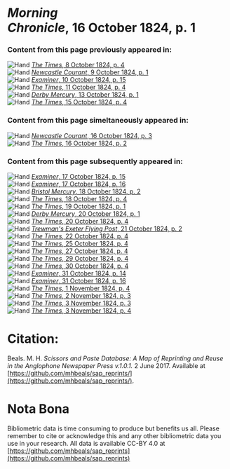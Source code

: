 # *Morning Chronicle*, 16 October 1824, p. 1  
  
### Content from this page previously appeared in:  
![Hand](http://scissorsandpaste.net/wp-content/uploads/2017/06/smallhandpointer.png) [*The Times*, 8 October 1824, p. 4](https://mhbeals.github.io/sap_html/The-Times/The-Times-8-October-1824-p-4)  
![Hand](http://scissorsandpaste.net/wp-content/uploads/2017/06/smallhandpointer.png) [*Newcastle Courant*, 9 October 1824, p. 1](https://mhbeals.github.io/sap_html/Newcastle-Courant/Newcastle-Courant-9-October-1824-p-1)  
![Hand](http://scissorsandpaste.net/wp-content/uploads/2017/06/smallhandpointer.png) [*Examiner*, 10 October 1824, p. 15](https://mhbeals.github.io/sap_html/Examiner/Examiner-10-October-1824-p-15)  
![Hand](http://scissorsandpaste.net/wp-content/uploads/2017/06/smallhandpointer.png) [*The Times*, 11 October 1824, p. 4](https://mhbeals.github.io/sap_html/The-Times/The-Times-11-October-1824-p-4)  
![Hand](http://scissorsandpaste.net/wp-content/uploads/2017/06/smallhandpointer.png) [*Derby Mercury*, 13 October 1824, p. 1](https://mhbeals.github.io/sap_html/Derby-Mercury/Derby-Mercury-13-October-1824-p-1)  
![Hand](http://scissorsandpaste.net/wp-content/uploads/2017/06/smallhandpointer.png) [*The Times*, 15 October 1824, p. 4](https://mhbeals.github.io/sap_html/The-Times/The-Times-15-October-1824-p-4)  
  
### Content from this page simeltaneously appeared in:  
![Hand](http://scissorsandpaste.net/wp-content/uploads/2017/06/smallhandpointer.png) [*Newcastle Courant*, 16 October 1824, p. 3](https://mhbeals.github.io/sap_html/Newcastle-Courant/Newcastle-Courant-16-October-1824-p-3)  
![Hand](http://scissorsandpaste.net/wp-content/uploads/2017/06/smallhandpointer.png) [*The Times*, 16 October 1824, p. 2](https://mhbeals.github.io/sap_html/The-Times/The-Times-16-October-1824-p-2)  
  
### Content from this page subsequently appeared in:  
![Hand](http://scissorsandpaste.net/wp-content/uploads/2017/06/smallhandpointer.png) [*Examiner*, 17 October 1824, p. 15](https://mhbeals.github.io/sap_html/Examiner/Examiner-17-October-1824-p-15)  
![Hand](http://scissorsandpaste.net/wp-content/uploads/2017/06/smallhandpointer.png) [*Examiner*, 17 October 1824, p. 16](https://mhbeals.github.io/sap_html/Examiner/Examiner-17-October-1824-p-16)  
![Hand](http://scissorsandpaste.net/wp-content/uploads/2017/06/smallhandpointer.png) [*Bristol Mercury*, 18 October 1824, p. 2](https://mhbeals.github.io/sap_html/Bristol-Mercury/Bristol-Mercury-18-October-1824-p-2)  
![Hand](http://scissorsandpaste.net/wp-content/uploads/2017/06/smallhandpointer.png) [*The Times*, 18 October 1824, p. 4](https://mhbeals.github.io/sap_html/The-Times/The-Times-18-October-1824-p-4)  
![Hand](http://scissorsandpaste.net/wp-content/uploads/2017/06/smallhandpointer.png) [*The Times*, 19 October 1824, p. 1](https://mhbeals.github.io/sap_html/The-Times/The-Times-19-October-1824-p-1)  
![Hand](http://scissorsandpaste.net/wp-content/uploads/2017/06/smallhandpointer.png) [*Derby Mercury*, 20 October 1824, p. 1](https://mhbeals.github.io/sap_html/Derby-Mercury/Derby-Mercury-20-October-1824-p-1)  
![Hand](http://scissorsandpaste.net/wp-content/uploads/2017/06/smallhandpointer.png) [*The Times*, 20 October 1824, p. 4](https://mhbeals.github.io/sap_html/The-Times/The-Times-20-October-1824-p-4)  
![Hand](http://scissorsandpaste.net/wp-content/uploads/2017/06/smallhandpointer.png) [*Trewman's Exeter Flying Post*, 21 October 1824, p. 2](https://mhbeals.github.io/sap_html/Trewman's-Exeter-Flying-Post/Trewman's-Exeter-Flying-Post-21-October-1824-p-2)  
![Hand](http://scissorsandpaste.net/wp-content/uploads/2017/06/smallhandpointer.png) [*The Times*, 22 October 1824, p. 4](https://mhbeals.github.io/sap_html/The-Times/The-Times-22-October-1824-p-4)  
![Hand](http://scissorsandpaste.net/wp-content/uploads/2017/06/smallhandpointer.png) [*The Times*, 25 October 1824, p. 4](https://mhbeals.github.io/sap_html/The-Times/The-Times-25-October-1824-p-4)  
![Hand](http://scissorsandpaste.net/wp-content/uploads/2017/06/smallhandpointer.png) [*The Times*, 27 October 1824, p. 4](https://mhbeals.github.io/sap_html/The-Times/The-Times-27-October-1824-p-4)  
![Hand](http://scissorsandpaste.net/wp-content/uploads/2017/06/smallhandpointer.png) [*The Times*, 29 October 1824, p. 4](https://mhbeals.github.io/sap_html/The-Times/The-Times-29-October-1824-p-4)  
![Hand](http://scissorsandpaste.net/wp-content/uploads/2017/06/smallhandpointer.png) [*The Times*, 30 October 1824, p. 4](https://mhbeals.github.io/sap_html/The-Times/The-Times-30-October-1824-p-4)  
![Hand](http://scissorsandpaste.net/wp-content/uploads/2017/06/smallhandpointer.png) [*Examiner*, 31 October 1824, p. 14](https://mhbeals.github.io/sap_html/Examiner/Examiner-31-October-1824-p-14)  
![Hand](http://scissorsandpaste.net/wp-content/uploads/2017/06/smallhandpointer.png) [*Examiner*, 31 October 1824, p. 16](https://mhbeals.github.io/sap_html/Examiner/Examiner-31-October-1824-p-16)  
![Hand](http://scissorsandpaste.net/wp-content/uploads/2017/06/smallhandpointer.png) [*The Times*, 1 November 1824, p. 4](https://mhbeals.github.io/sap_html/The-Times/The-Times-1-November-1824-p-4)  
![Hand](http://scissorsandpaste.net/wp-content/uploads/2017/06/smallhandpointer.png) [*The Times*, 2 November 1824, p. 3](https://mhbeals.github.io/sap_html/The-Times/The-Times-2-November-1824-p-3)  
![Hand](http://scissorsandpaste.net/wp-content/uploads/2017/06/smallhandpointer.png) [*The Times*, 3 November 1824, p. 3](https://mhbeals.github.io/sap_html/The-Times/The-Times-3-November-1824-p-3)  
![Hand](http://scissorsandpaste.net/wp-content/uploads/2017/06/smallhandpointer.png) [*The Times*, 3 November 1824, p. 4](https://mhbeals.github.io/sap_html/The-Times/The-Times-3-November-1824-p-4)  


# Citation: 

Beals. M. H. *Scissors and Paste Database: A Map of Reprinting and Reuse in the Anglophone Newspaper Press v.1.0.1.* 2 June 2017. Available at [https://github.com/mhbeals/sap_reprints/](https://github.com/mhbeals/sap_reprints/). 

# Nota Bona

Bibliometric data is time consuming to produce but benefits us all. Please remember to cite or acknowledge this and any other bibliometric data you use in your research. All data is available CC-BY 4.0 at [https://github.com/mhbeals/sap_reprints](https://github.com/mhbeals/sap_reprints)